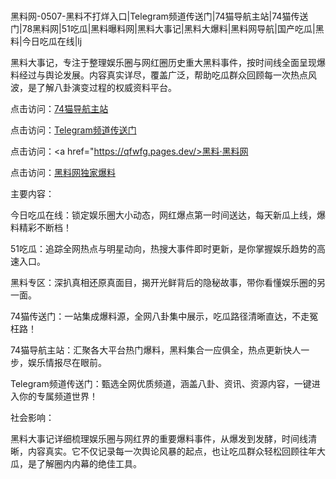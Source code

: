#
黑料网-0507-黑料不打烊入口|Telegram频道传送门|74猫导航主站|74猫传送门|78黑料网|51吃瓜|黑料曝料网|黑料大事记|黑料大爆料|黑料网导航|国产吃瓜|黑料|今日吃瓜在线|lj

黑料大事记，专注于整理娱乐圈与网红圈历史重大黑料事件，按时间线全面呈现爆料经过与舆论发展。内容真实详尽，覆盖广泛，帮助吃瓜群众回顾每一次热点风波，是了解八卦演变过程的权威资料平台。


点击访问：<a href="https://74mao.com/">74猫导航主站</a>

点击访问：<a href="https://74mao.com/">Telegram频道传送门</a>

点击访问：<a href="https://qfwfg.pages.dev/>黑料·黑料网</a>

点击访问：<a href="https://sdfsh.pages.dev/">黑料网独家爆料</a>


主要内容：

今日吃瓜在线：锁定娱乐圈大小动态，网红爆点第一时间送达，每天新瓜上线，爆料精彩不断档！

51吃瓜：追踪全网热点与明星动向，热搜大事件即时更新，是你掌握娱乐趋势的高速入口。

黑料专区：深扒真相还原真面目，揭开光鲜背后的隐秘故事，带你看懂娱乐圈的另一面。

74猫传送门：一站集成爆料源，全网八卦集中展示，吃瓜路径清晰直达，不走冤枉路！

74猫导航主站：汇聚各大平台热门爆料，黑料集合一应俱全，热点更新快人一步，娱乐情报尽在眼前。

Telegram频道传送门：甄选全网优质频道，涵盖八卦、资讯、资源内容，一键进入你的专属频道世界！

社会影响：

黑料大事记详细梳理娱乐圈与网红界的重要爆料事件，从爆发到发酵，时间线清晰，内容真实。它不仅记录每一次舆论风暴的起点，也让吃瓜群众轻松回顾往年大瓜，是了解圈内内幕的绝佳工具。

<span style="display:none;">[Canonical link](）</span>
